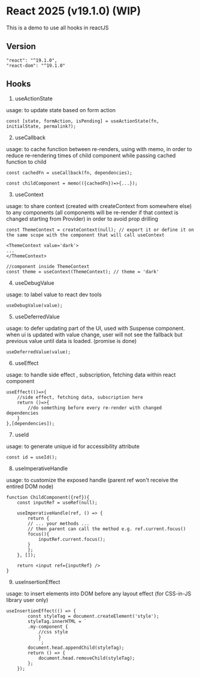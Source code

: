 # React 2025 (v19.1.0) (WIP)

This is a demo to use all hooks in reactJS

## Version

```
"react": "^19.1.0",
"react-dom": "^19.1.0"
```

## Hooks

1. useActionState

usage: to update state based on form action

```
const [state, formAction, isPending] = useActionState(fn, initialState, permalink?);
```

2. useCallback

usage: to cache function between re-renders, using with memo, in order to reduce re-rendering times of child component while passing cached function to child

```
const cachedFn = useCallback(fn, dependencies);

const childComponent = memo(({cachedFn})=>{...});
```

3. useContext

usage: to share context (created with createContext from somewhere else) to any components (all components will be re-render if that context is changed starting from Provider) in order to avoid prop drilling

```
const ThemeContext = createContext(null); // export it or define it on the same scope with the component that will call useContext

<ThemeContext value='dark'>
...
</ThemeContext>

//component inside ThemeContext
const theme = useContext(ThemeContext); // theme = 'dark'
```

4. useDebugValue

usage: to label value to react dev tools

```
useDebugValue(value);
```

5. useDeferredValue

usage: to defer updating part of the UI, used with Suspense component. when ui is updated with value change, user will not see the fallback but previous value until data is loaded. (promise is done)

```
useDeferredValue(value);
```

6. useEffect

usage: to handle side effect , subscription, fetching data within react component

```
useEffect(()=>{
    //side effect, fetching data, subscription here
    return ()=>{
        //do something before every re-render with changed dependencies
    }
},[dependencies]);
```

7. useId

usage: to generate unique id for accessibility attribute

```
const id = useId();
```

8. useImperativeHandle

usage: to customize the exposed handle (parent ref won't receive the entired DOM node)

```
function ChildComponent({ref}){
    const inputRef = useRef(null);

    useImperativeHandle(ref, () => {
        return {
        // ... your methods ...
        // then parent can call the method e.g. ref.current.focus()
        focus(){
            inputRef.current.focus();
        }
        };
    }, []);

    return <input ref={inputRef} />
}
```

9. useInsertionEffect

usage: to insert elements into DOM before any layout effect (for CSS-in-JS library user only)

```
useInsertionEffect(() => {
        const styleTag = document.createElement('style');
        styleTag.innerHTML = `
        .my-component {
            //css style
            }
            `;
        document.head.appendChild(styleTag);
        return () => {
            document.head.removeChild(styleTag);
        };
    });
```